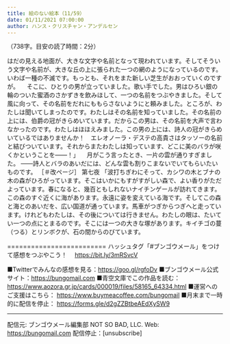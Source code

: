 ```yaml
---
title: 絵のない絵本（11/59）
date: 01/11/2021 07:00:00
author: ハンス・クリスチャン・アンデルセン
---
```


（738字。目安の読了時間：2分）

はだの見える地面が、大きな文字や名前となって現われています。そしてそういう文字や名前が、大きな丘の上に張られた一つの網のようになっているのです。いわば一種の不滅です。もっとも、それをまた新しい芝生がおおっていくのですが。 　そこに、ひとりの男が立っていました。歌い手でした。男はひろい銀の輪のついた蜜酒のさかずきを飲みほして、一つの名前をつぶやきました。そして風に向って、その名前をだれにももらさないようにと頼みました。ところが、わたしは聞いてしまったのです。わたしはその名前を知っていました。その名前の上には、伯爵の冠がきらめいています。だからこの男は、その名前を大声で言わなかったのです。わたしはほほえみました。この男の上には、詩人の冠がきらめいているではありませんか！　エレオノーラ・デステの高貴さはタッソーの名前と結びついています。それからまたわたしは知っています、どこに美のバラが咲くかということを――！」 　月がこう言ったとき、一片の雲が通りすぎました。 ――詩人とバラのあいだには、どんな雲も割りこまないでいてもらいたいものです。 ［＃改ページ］ 第七夜 「波打ちぎわにそって、カシワの木とブナの木の森がひろがっています。そこはいかにもすがすがしい森で、よい香りがただよっています。春になると、幾百ともしれないナイチンゲールが訪れてきます。この森のすぐ近くに海があります。永遠に姿を変えている海です。そしてこの森と海とのあいだを、広い国道が通っています。馬車がつぎからつぎへと走っています。けれどもわたしは、その後については行きません。わたしの眼は、たいてい一つの点にとまるのです。そこには一つの大きな塚があります。キイチゴの蔓（つる）とリンボクが、石の間からのびています。

=========================
ハッシュタグ「#ブンゴウメール」をつけて感想をつぶやこう！　
https://bit.ly/3mRSvcV

■Twitterでみんなの感想を見る：https://goo.gl/rgfoDv
■ブンゴウメール公式サイト：https://bungomail.com
■青空文庫でこの作品を読む：https://www.aozora.gr.jp/cards/000019/files/58165_64334.html
■運営へのご支援はこちら： https://www.buymeacoffee.com/bungomail
■月末まで一時的に配信を停止： https://forms.gle/d2gZZBtbeAEdXySW9

-------
配信元: ブンゴウメール編集部
NOT SO BAD, LLC.
Web: https://bungomail.com
配信停止：[unsubscribe]

